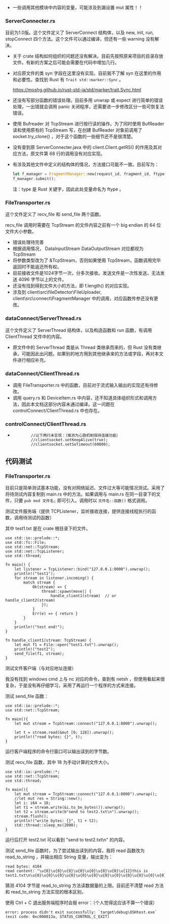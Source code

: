 * 一些调用其他模块中内容的变量，可能涉及到漏设置 mut 属性！！

### ServerConnecter.rs

目前为1.0版。这个文件定义了 ServerConnect 结构体，以及 new, init, run, stopConnect 四个方法。这个文件可以通过编译，但还有一些 warning 没有解决。

* 关于 crate 结构如何组织的问题还没有解决。目前先按照原来项目的目录存放文件。有新的方案之后可能会需要在代码中增加几行。

* 对应原文件的类 syn 字段在这里没有实现。目前我不了解 syn 在这里的作用和必要性。查找到 Rust 有 `Trait std::marker::Sync` 。

  https://moshg.github.io/rust-std-ja/std/marker/trait.Sync.html

* 还没有写部分函数的错误处理。目前多用 unwrap 或 expect 进行简单的错误处理，一出错就会调用 panic 关闭程序，还需要进一步修改区分一些可恢复法错误。

* 使用 Bufreader 对 TcpStream 进行按行读的操作。为了同时使用 BufReader 读和使用原有的 TcpStream 写，在创建 BufReader 对象前调用了 socket.try_clone() ，对于这个函数的一些细节还不是很清楚。 

* 没有查到原 ServerConnecter.java 中的 client.Client.getRS() 的作用及其对应方法，原文件第 68 行的调用没有对应实现。

* 有涉及其他文件中定义的结构体的情况，方法接口可能不一致。目前写为：

  ~~~rust
  let f_manager = FragmentManager::new(request_id, fragment_id, ftype);
  f_manager.submit();
  ~~~

  注：type 是 Rust 关键字，因此此处变量命名为 ftype 。



### FileTransporter.rs

这个文件定义了 recv_file 和 send_file 两个函数。

recv_file 调用时需要在 TcpStream 的文件内容之前有一个 big endian 的 64 位文件大小参数。

* 错误处理待完善
* 根据调用情况， DataInputStream DataOutputStream 对应都视为 TcpStream
* 将参数类型改为了 &TcpStream，否则如果使用 TcpStream，函数调用完毕返回时不能返还所有权。
* 目前接收文件是1024字节一次，分多次接收。发送文件是一次性发送，无法发送 4096 字节以上的文件。
* 还没有找到得到文件大小的方法，即 f.length() 的对应实现。
* 涉及到 client\src\fileDetector\FileUploader, client\src\connect\FragmentManager 中的调用，对应函数传参还没有更改。



### dataConnect/ServerThread.rs

这个文件定义了 ServerThread 结构体，以及构造函数和 run 函数，有调用 ClientThread 文件中的内容。

* 原文件中的 ServerThread 类是从 Thread 类继承而来的，但 Rust 没有类继承，可能因此出问题。如果别的地方用到其他继承来的方法或字段，再对本文件进行相应补充。



### dataConnect/ClientThread.rs

* 调用 FileTransporter.rs 中的函数，目前对于流式输入输出的实现还有待修改。
* 调用 query.rs 和 DeviceItem.rs 中内容，还不知道具体组织形式和调用方法，因此本文档这部分内容未通过编译。这一问题在 controlConnect/ClientThread.rs 中也存在。



### controlConnect/ClientThread.rs

* ```
          //以下两行未实现：（推测为心跳机制保持连接功能）
          //clientsocket.setKeepAlive(true);
          //clientsocket.setSoTimeout(60000);
  ```




## 代码测试

### FileTransporter.rs

目前只是简单测试基本功能，没有对网络延迟、文件过大等可能情况测试。采用了将待测试内容复制到 main.rs 中的方法。如果调用与 main.rs 在同一目录下的文件，只要 `pub mod 文件名;` 即可引入。调用时以 `文件名::函数()` 格式调用。

测试文件服务端（提供 TCPListener，监听接收连接，提供连接线程执行的函数，调用待测试的函数）

其中 test1.txt 是在 crate 根目录下的文件。

```
use std::io::prelude::*;
use std::fs::File;
use std::net::TcpStream;
use std::net::TcpListener;
use std::thread;

fn main() {
    let listener = TcpListener::bind("127.0.0.1:8000").unwrap();
    println!("test1");
    for stream in listener.incoming() {
        match stream {
            Ok(stream) => {
                thread::spawn(move|| {
                    handle_client1(stream)	// or handle_client2(stream)
                });
            }
            Err(e) => { return }
        }
    }
    println!("test end!");
}

fn handle_client1(stream: TcpStream) {
    let mut f1 = File::open("test1.txt").unwrap();
    println!("test2");
    send_file(f1, stream);
}
```

测试文件客户端（与对应地址连接）

我没有找到 windows cmd 上与 nc 对应的命令，查到有 netsh ，但使用看起来很复杂，于是没有再仔细学习，采用了再运行一个程序的方式来连接。

测试 send_file 函数：

```
use std::io::prelude::*;
use std::net::TcpStream;

fn main(){
    let mut stream = TcpStream::connect("127.0.0.1:8000").unwrap();

    let t = stream.read(&mut [0; 128]).unwrap(); 
    println!("read bytes: {}", t);
} 
```

运行客户端程序的命令行窗口可以输出读到的字节数。

测试 recv_file 函数，其中 18 为手动计算的文件大小。

```
use std::io::prelude::*;
use std::net::TcpStream;
use std::thread;

fn main(){
    let mut stream = TcpStream::connect("127.0.0.1:8000").unwrap();
    //let mut res = String::new();
    let i: i64 = 18;
    let t1 = stream.write(&i.to_be_bytes()).unwrap(); 
    let t2 = stream.write(b"send to test2.txt\n").unwrap(); 
    stream.flush();
    println!("write bytes: {}", t1 + t2);
    std::thread::sleep_ms(2000);
}  
```

运行后打开 test2.txt 可以看到 "send to test2.txt\n" 的内容。



测试 send_file 函数时，为了尝试输出读到的内容，我将 read 函数改为 read_to_string ，并输出相应 String 变量，输出变为：

```
read bytes: 4104
read content: "\u{0}\u{0}\u{0}\u{0}\u{0}\u{0}\u{0}\u{12}this is test1.txt\n\u{0}\u{0}\u{0}\u{0}\u{0}\u{0}\u{0}\u{0}\u{0}\u{0}\u{0}\u{0}\u{0}\u{0}\u{0}\u{0}\u{0}\u{0}\u{0}\u{0}\u{0}\u{0}\u{0}\u{0}\u{0}\u{0}\u{0}\u{0}\u{0}\u{0}\u{0}\u{0}\u{0}\u{0}\u{0}\u{0}\u{0}\u{0}\u{0}\u{0}\u{0}\u{0}\u{0}\u{0}\u{0}\u{0}\u{0}\u{0}\u{0}\u{0}\u{0}\u{0}\u{0}\u{0}\u{0}\u{0}\u{0}...
```

猜测 4104 字节是 read_to_string 方法读数据量的上限。目前还不清楚 read 方法和 read_to_string 方法实现的根本区别。

使用 Ctrl + C 退出服务端程序时会报 error：（个人觉得这应该不算一个错误）

```
error: process didn't exit successfully: `target\debug\OSHtest.exe` (exit code: 0xc000013a, STATUS_CONTROL_C_EXIT)
```

